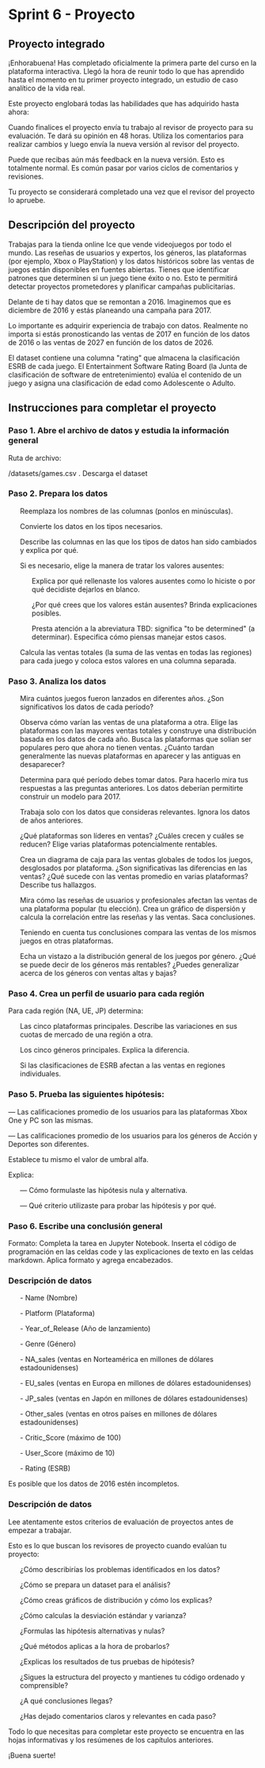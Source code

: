 <h1>Sprint 6 - Proyecto</h1>

<h2>Proyecto integrado</h2>
<p>¡Enhorabuena! Has completado oficialmente la primera parte del curso en la plataforma interactiva. Llegó la hora de reunir todo lo que has aprendido hasta el momento en tu primer proyecto integrado, un estudio de caso analítico de la vida real.</p>

<p>Este proyecto englobará todas las habilidades que has adquirido hasta ahora:</p>

<p>Cuando finalices el proyecto envía tu trabajo al revisor de proyecto para su evaluación. Te dará su opinión en 48 horas. Utiliza los comentarios para realizar cambios y luego envía la nueva versión al revisor del proyecto.</p>
<p>Puede que recibas aún más feedback en la nueva versión. Esto es totalmente normal. Es común pasar por varios ciclos de comentarios y revisiones.</p>
<p>Tu proyecto se considerará completado una vez que el revisor del proyecto lo apruebe.</p>

<h2>Descripción del proyecto</h2>
<p>Trabajas para la tienda online Ice que vende videojuegos por todo el mundo. Las reseñas de usuarios y expertos, los géneros, las plataformas (por ejemplo, Xbox o PlayStation) y los datos históricos sobre las ventas de juegos están disponibles en fuentes abiertas. Tienes que identificar patrones que determinen si un juego tiene éxito o no. Esto te permitirá detectar proyectos prometedores y planificar campañas publicitarias.</p>
<p>Delante de ti hay datos que se remontan a 2016. Imaginemos que es diciembre de 2016 y estás planeando una campaña para 2017.</p>
<p>Lo importante es adquirir experiencia de trabajo con datos. Realmente no importa si estás pronosticando las ventas de 2017 en función de los datos de 2016 o las ventas de 2027 en función de los datos de 2026.</p>

<p>El dataset contiene una columna "rating" que almacena la clasificación ESRB de cada juego. El Entertainment Software Rating Board (la Junta de clasificación de software de entretenimiento) evalúa el contenido de un juego y asigna una clasificación de edad como Adolescente o Adulto.</p>

<h2>Instrucciones para completar el proyecto</h2>

<h3>Paso 1. Abre el archivo de datos y estudia la información general</h3>
<p>Ruta de archivo:</p>
<p><italic>/datasets/games.csv </italic>. Descarga el dataset</p>

<h3>Paso 2. Prepara los datos</h3>
<list>
  <ul>Reemplaza los nombres de las columnas (ponlos en minúsculas).</ul>
  <ul>Convierte los datos en los tipos necesarios.</ul>
  <ul>Describe las columnas en las que los tipos de datos han sido cambiados y explica por qué.</ul>
  <ul>Si es necesario, elige la manera de tratar los valores ausentes:<list>
    <ul>Explica por qué rellenaste los valores ausentes como lo hiciste o por qué decidiste dejarlos en blanco.</ul>
    <ul>¿Por qué crees que los valores están ausentes? Brinda explicaciones posibles.</ul>
    <ul>Presta atención a la abreviatura TBD: significa "to be determined" (a determinar). Especifica cómo piensas manejar estos casos.</ul>
  </list> </ul>
  <ul>Calcula las ventas totales (la suma de las ventas en todas las regiones) para cada juego y coloca estos valores en una columna separada.</ul>
</list>

<h3>Paso 3. Analiza los datos</h3>
<list>
  <ul>Mira cuántos juegos fueron lanzados en diferentes años. ¿Son significativos los datos de cada período?</ul>
  <ul>Observa cómo varían las ventas de una plataforma a otra. Elige las plataformas con las mayores ventas totales y construye una distribución basada en los datos de cada año. Busca las plataformas que solían ser populares pero que ahora no tienen ventas. ¿Cuánto tardan generalmente las nuevas plataformas en aparecer y las antiguas en desaparecer?</ul>
  <ul>Determina para qué período debes tomar datos. Para hacerlo mira tus respuestas a las preguntas anteriores. Los datos deberían permitirte construir un modelo para 2017.</ul>
  <ul>Trabaja solo con los datos que consideras relevantes. Ignora los datos de años anteriores.</ul>
  <ul>¿Qué plataformas son líderes en ventas? ¿Cuáles crecen y cuáles se reducen? Elige varias plataformas potencialmente rentables.</ul>
  <ul>Crea un diagrama de caja para las ventas globales de todos los juegos, desglosados por plataforma. ¿Son significativas las diferencias en las ventas? ¿Qué sucede con las ventas promedio en varias plataformas? Describe tus hallazgos.</ul>
  <ul>Mira cómo las reseñas de usuarios y profesionales afectan las ventas de una plataforma popular (tu elección). Crea un gráfico de dispersión y calcula la correlación entre las reseñas y las ventas. Saca conclusiones.</ul>
  <ul>Teniendo en cuenta tus conclusiones compara las ventas de los mismos juegos en otras plataformas.</ul>
  <ul>Echa un vistazo a la distribución general de los juegos por género. ¿Qué se puede decir de los géneros más rentables? ¿Puedes generalizar acerca de los géneros con ventas altas y bajas?</ul>
</list>

<h3>Paso 4. Crea un perfil de usuario para cada región</h3>
<p>Para cada región (NA, UE, JP) determina:</p>
<list>
  <ul>Las cinco plataformas principales. Describe las variaciones en sus cuotas de mercado de una región a otra.</ul> 
  <ul>Los cinco géneros principales. Explica la diferencia.</ul>
  <ul>Si las clasificaciones de ESRB afectan a las ventas en regiones individuales.</ul>
</list>

<h3>Paso 5. Prueba las siguientes hipótesis:</h3>
<p>— Las calificaciones promedio de los usuarios para las plataformas Xbox One y PC son las mismas.</p>
<p>— Las calificaciones promedio de los usuarios para los géneros de Acción y Deportes son diferentes.</p>
<p>Establece tu mismo el valor de umbral alfa.</p>
<p>Explica:</p>
<list>
  <ul>— Cómo formulaste las hipótesis nula y alternativa.</ul>
  <ul>— Qué criterio utilizaste para probar las hipótesis y por qué.</ul>
</list>

<h3>Paso 6. Escribe una conclusión general</h3>
<p>Formato: Completa la tarea en Jupyter Notebook. Inserta el código de programación en las celdas code y las explicaciones de texto en las celdas markdown. Aplica formato y agrega encabezados.</p>

<h3>Descripción de datos</h3>
<list>
  <ul>- Name (Nombre)</ul>
  <ul>- Platform (Plataforma)</ul>
  <ul>- Year_of_Release (Año de lanzamiento)</ul>
  <ul>- Genre (Género)</ul> 
  <ul>- NA_sales (ventas en Norteamérica en millones de dólares estadounidenses)</ul> 
  <ul>- EU_sales (ventas en Europa en millones de dólares estadounidenses)</ul> 
  <ul>- JP_sales (ventas en Japón en millones de dólares estadounidenses)</ul> 
  <ul>- Other_sales (ventas en otros países en millones de dólares estadounidenses)</ul> 
  <ul>- Critic_Score (máximo de 100)</ul> 
  <ul>- User_Score (máximo de 10)</ul> 
  <ul>- Rating (ESRB)</ul>
</list>

Es posible que los datos de 2016 estén incompletos.

<h3>Descripción de datos</h3>
<p>Lee atentamente estos criterios de evaluación de proyectos antes de empezar a trabajar.</p>
<p>Esto es lo que buscan los revisores de proyecto cuando evalúan tu proyecto:</p>
<list>
  <ul>¿Cómo describirías los problemas identificados en los datos?</ul>
  <ul>¿Cómo se prepara un dataset para el análisis?</ul>
  <ul>¿Cómo creas gráficos de distribución y cómo los explicas?</ul>
  <ul>¿Cómo calculas la desviación estándar y varianza?</ul>
  <ul>¿Formulas las hipótesis alternativas y nulas?</ul>
  <ul>¿Qué métodos aplicas a la hora de probarlos?</ul>
  <ul>¿Explicas los resultados de tus pruebas de hipótesis?</ul>
  <ul>¿Sigues la estructura del proyecto y mantienes tu código ordenado y comprensible?</ul>
  <ul>¿A qué conclusiones llegas?</ul>
  <ul>¿Has dejado comentarios claros y relevantes en cada paso?</ul>
</list>
<p>Todo lo que necesitas para completar este proyecto se encuentra en las hojas informativas y los resúmenes de los capítulos anteriores.</p>

¡Buena suerte!
